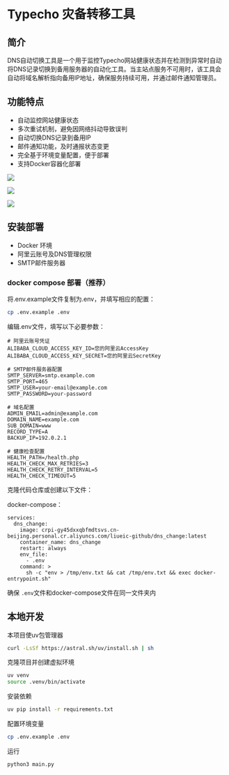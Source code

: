 # Typecho 灾备转移工具

## 简介

DNS自动切换工具是一个用于监控Typecho网站健康状态并在检测到异常时自动将DNS记录切换到备用服务器的自动化工具。当主站点服务不可用时，该工具会自动将域名解析指向备用IP地址，确保服务持续可用，并通过邮件通知管理员。

## 功能特点

- 自动监控网站健康状态
- 多次重试机制，避免因网络抖动导致误判
- 自动切换DNS记录到备用IP
- 邮件通知功能，及时通报状态变更
- 完全基于环境变量配置，便于部署
- 支持Docker容器化部署

![](https://s3.juniortree.com/pic/2025/06/0bfc6c6e2fe8b574772303af7a6c4ee2.webp)

![](https://s3.juniortree.com/pic/2025/06/f2dbe6fa42031d0deb40ca6fa54b09c8.webp)

![](https://s3.juniortree.com/pic/2025/06/f4cd3ab7651c9618e0c3ecaf0d334784.webp)

## 安装部署

- Docker 环境
- 阿里云账号及DNS管理权限
- SMTP邮件服务器

### docker compose 部署（推荐）

将.env.example文件复制为.env，并填写相应的配置：

```bash
cp .env.example .env
```

编辑.env文件，填写以下必要参数：

```
# 阿里云账号凭证
ALIBABA_CLOUD_ACCESS_KEY_ID=您的阿里云AccessKey
ALIBABA_CLOUD_ACCESS_KEY_SECRET=您的阿里云SecretKey

# SMTP邮件服务器配置
SMTP_SERVER=smtp.example.com
SMTP_PORT=465
SMTP_USER=your-email@example.com
SMTP_PASSWORD=your-password

# 域名配置
ADMIN_EMAIL=admin@example.com
DOMAIN_NAME=example.com
SUB_DOMAIN=www
RECORD_TYPE=A
BACKUP_IP=192.0.2.1

# 健康检查配置
HEALTH_PATH=/health.php
HEALTH_CHECK_MAX_RETRIES=3
HEALTH_CHECK_RETRY_INTERVAL=5
HEALTH_CHECK_TIMEOUT=5
```

克隆代码仓库或创建以下文件：

docker-compose：

```
services:
  dns_change:
    image: crpi-gy45dxxqbfmdtsvs.cn-beijing.personal.cr.aliyuncs.com/liueic-github/dns_change:latest
    container_name: dns_change
    restart: always
    env_file:
      - .env
    command: >
      sh -c "env > /tmp/env.txt && cat /tmp/env.txt && exec docker-entrypoint.sh"
```

确保 `.env`文件和docker-compose文件在同一文件夹内

## 本地开发

本项目使uv包管理器

```bash
curl -LsSf https://astral.sh/uv/install.sh | sh
```

克隆项目并创建虚拟环境

```bash
uv venv
source .venv/bin/activate
```

安装依赖

```bash
uv pip install -r requirements.txt
```

配置环境变量

```bash
cp .env.example .env
```

运行

```bash
python3 main.py
```